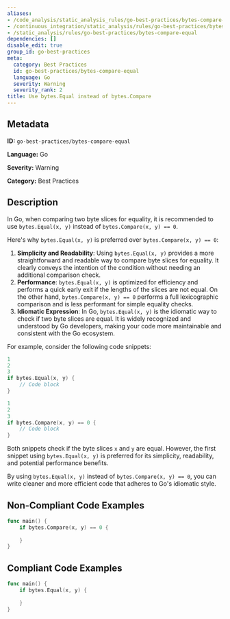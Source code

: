 ```yaml
---
aliases:
- /code_analysis/static_analysis_rules/go-best-practices/bytes-compare-equal
- /continuous_integration/static_analysis/rules/go-best-practices/bytes-compare-equal
- /static_analysis/rules/go-best-practices/bytes-compare-equal
dependencies: []
disable_edit: true
group_id: go-best-practices
meta:
  category: Best Practices
  id: go-best-practices/bytes-compare-equal
  language: Go
  severity: Warning
  severity_rank: 2
title: Use bytes.Equal instead of bytes.Compare
---
```

<!--  SOURCED FROM https://github.com/DataDog/datadog-static-analyzer-rule-docs -->


## Metadata
**ID:** `go-best-practices/bytes-compare-equal`

**Language:** Go

**Severity:** Warning

**Category:** Best Practices

## Description
In Go, when comparing two byte slices for equality, it is recommended to use `bytes.Equal(x, y)` instead of `bytes.Compare(x, y) == 0`.

Here's why `bytes.Equal(x, y)` is preferred over `bytes.Compare(x, y) == 0`:

1.  **Simplicity and Readability**: Using `bytes.Equal(x, y)` provides a more straightforward and readable way to compare byte slices for equality. It clearly conveys the intention of the condition without needing an additional comparison check.
2.  **Performance**: `bytes.Equal(x, y)` is optimized for efficiency and performs a quick early exit if the lengths of the slices are not equal. On the other hand, `bytes.Compare(x, y) == 0` performs a full lexicographic comparison and is less performant for simple equality checks.
3.  **Idiomatic Expression**: In Go, `bytes.Equal(x, y)` is the idiomatic way to check if two byte slices are equal. It is widely recognized and understood by Go developers, making your code more maintainable and consistent with the Go ecosystem.

For example, consider the following code snippets:

```go
1
2
3
if bytes.Equal(x, y) {
    // Code block
}
```

```go
1
2
3
if bytes.Compare(x, y) == 0 {
    // Code block
}
```

Both snippets check if the byte slices `x` and `y` are equal. However, the first snippet using `bytes.Equal(x, y)` is preferred for its simplicity, readability, and potential performance benefits.

By using `bytes.Equal(x, y)` instead of `bytes.Compare(x, y) == 0`, you can write cleaner and more efficient code that adheres to Go's idiomatic style.

## Non-Compliant Code Examples
```go
func main() {
    if bytes.Compare(x, y) == 0 {
        
    }
}
```

## Compliant Code Examples
```go
func main() {
    if bytes.Equal(x, y) {
        
    }
}
```
